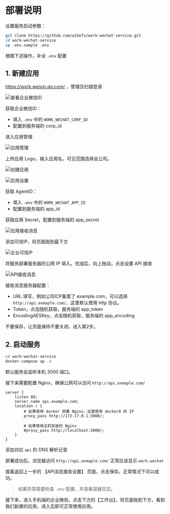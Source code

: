 # 部署说明

设置服务启动参数：

```bash
git clone https://github.com/aikefu/work-wechat-service.git
cd work-wechat-service
cp .env.sample .env
```

根据下述操作，补全 `.env` 配置

## 1. 新建应用

https://work.weixin.qq.com/ ，管理员扫描登录

![查看企业微信ID](./assets/20230917152034.png)

获取企业微信ID：

- 填入 `.env` 中的 `WORK_WECHAT_CORP_ID`
- 配置到服务端的 corp_id

进入应用管理

![应用管理](./assets/20230917144653.png)

上传应用 Logo，输入应用名，可见范围选择全公司。

![创建应用](./assets/20230917145211.png)

![应用设置](./assets/20230917145910.png)

获取 AgentID：

- 填入 `.env` 中的 `WORK_WECHAT_APP_ID`
- 配置到服务端的 app_id

获取应用 Secret，配置到服务端的 app_secret

![应用接收消息](./assets/image.png)

添加可信IP，将页面拖到最下方

![企业可信IP](./assets/image-1.png)

将服务部署服务器的公网 IP 填入。完成后，向上拖动，点击设置 API 接收

![API接收消息](./assets/image-2.png)

接收消息服务器配置：

- URL 填写，例如公司ICP备案了 example.com，可以选择 `http://api.exmaple.com/`，这里默认使用 http 协议。
- Token，点击随机获取，服务端的 app_token
- EncodingAESKey，点击随机获取，服务端的 app_encoding

不要保存，让页面保持不要关闭，进入第2步。

## 2. 启动服务

```bash
cd work-wechat-service
docker-compose up -d
```

默认服务会监听本机 3000 端口。

接下来需要配置 Nginx，确保公网可以访问 `http://api.exmaple.com/`

```Nginx
server {
    listen 80;
    server_name api.example.com;
    location / {
        # 如果使用 docker 部署 Nginx，这里使用 docker0 的 IP
        proxy_pass http://172.17.0.1:3000/;

        # 如果使用主机安装的 Nginx
        #proxy_pass http://localhost:3000/;
    }
}
```

添加对应 `api` 的 DNS 解析记录

部署成功后，浏览器访问 `http://api.exmaple.com/` 正常应该显示 `work.wechat`

接着返回上一步的 【API消息接收设置】 页面，点击保存。正常情况下可以成功。

>如果异常需要检查 `.env` 配置，并查看容器日志。

接下来，进入手机端的企业微信，点击下方的【工作台】，将页面拖到下方，看到我们新建的应用，进入后即可正常使用应用。
